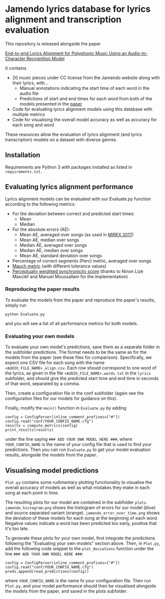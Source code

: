 # Jamendo lyrics database for lyrics alignment and transcription evaluation

This repository is released alongside the paper

[End-to-end Lyrics Alignment for Polyphonic Music Using an Audio-to-Character Recognition Model](https://arxiv.org/abs/1902.06797)

It contains 

* 20 music pieces under CC license from the Jamendo website along with their lyrics, with...
  * Manual annotations indicating the start time of each word in the audio file
  * Predictions of start and end times for each word from both of the models presented in the [paper](https://arxiv.org/abs/1902.06797)
* Code for evaluating lyrics alignment models using this database with multiple metrics
* Code for visualising the overall model accuracy as well as accuracy for each song and word

These resources allow the evaluation of lyrics alignment (and lyrics transcription) models on a dataset with diverse genres.

## Installation

Requirements are Python 3 with packages installed as listed in ``requirements.txt.``

## Evaluating lyrics alignment performance

Lyrics alignment models can be evaluated with our Evaluate.py function according to the following metrics:

* For the deviation between correct and predicted start times:
  * Mean
  * Median
* For the absolute errors (AE):
  * Mean AE, averaged over songs (as used in [MIREX 2017](https://www.music-ir.org/mirex/wiki/2017:Automatic_Lyrics-to-Audio_Alignment))
  * Mean AE, median over songs
  * Median AE, averaged over songs
  * Median AE, median over songs
  * Mean AE, standard deviation over songs
* Percentage of correct segments (Perc) metric, averaged over songs
* [Mauch metric](https://citeseerx.ist.psu.edu/viewdoc/summary?doi=10.1.1.310.799) (with different tolerance values)
* [Perceptually weighted synchronicity score](https://zenodo.org/record/5625688) (thanks to Ninon Lizé Masclef and Manuel Moussallam for the implementation)

### Reproducing the paper results

To evaluate the models from the paper and reproduce the paper's results, simply run 

```
python Evaluate.py
```

and you will see a list of all performance metrics for both models.

### Evaluating your own models

To evaluate your own model's predictions, save them as a separate folder in the subfolder predictions. The format needs to be the same as for the models from the paper (see these files for comparison). Specifically, we expect one CSV file for each song with the name ``<AUDIO_FILE_NAME>_align.csv``.
Each row should correspond to one word of the lyrics, as given in the file ``<AUDIO_FILE_NAME>.words.txt`` in the ``lyrics`` subfolder, and should give the predicted start time and end time in seconds of that word, separated by a comma.

Then, create a configuration file in the conf subfolder (again see the configuration files for our models for guidance on this).

Finally, modify the ``main()`` function in ``Evaluate.py`` by adding

```
config = ConfigParser(inline_comment_prefixes=["#"])
config.read("conf/YOUR_CONFIG_NAME.cfg")
results = compute_metrics(config)
print_results(results)
```

under the line saying ``### ADD YOUR OWN MODEL HERE ###``, where ``YOUR_CONFIG_NAME`` is the name of your config file that is used to find your predictions.
Then you can run ``Evaluate.py`` to get your model evaluation results, alongside the models from the paper.

## Visualising model predictions

``Plot.py`` contains some rudimentary plotting functionality to visualise the overall accuracy of models as well as what mistakes they make in each song at each point in time.

The resulting plots for our model are contained in the subfolder ``plots``.
``jamendo_histogram.png`` shows the histogram of errors for our model (blue) and source separated variant (orange).
``jamendo_error_over_time.png`` shows the deviation of these models for each song at the beginning of each word. Negative values indicate a word has been predicted too early, positive that it's too late.

To generate these plots for your own model, first integrate the predictions following the "Evaluating your own models" section above.
Then, in ``Plot.py``, add the following code snippet to the ``plot_deviations`` function under the line ``### ADD YOUR OWN MODEL HERE ###``:

    config = ConfigParser(inline_comment_prefixes=["#"])
    config.read("conf/YOUR_CONFIG_NAME.cfg")
    preds.append(read_predictions(config))
    
where ``YOUR_CONFIG_NAME`` is the name fo your configuration file. 
Then run ``Plot.py``, and your model performance should then be visualised alongside the models from the paper, and saved in the plots subfolder.
